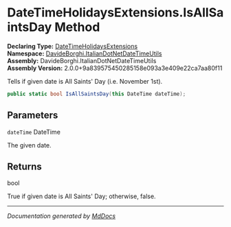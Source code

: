 ﻿<!--  
  <auto-generated>   
    The contents of this file were generated by a tool.  
    Changes to this file may be list if the file is regenerated  
  </auto-generated>   
-->

# DateTimeHolidaysExtensions.IsAllSaintsDay Method

**Declaring Type:** [DateTimeHolidaysExtensions](../index.md)  
**Namespace:** [DavideBorghi.ItalianDotNetDateTimeUtils](../../index.md)  
**Assembly:** DavideBorghi.ItalianDotNetDateTimeUtils  
**Assembly Version:** 2.0.0+9a839575450285158e093a3e409e22ca7aa80f11

Tells if given date is All Saints' Day (i.e. November 1st).

```csharp
public static bool IsAllSaintsDay(this DateTime dateTime);
```

## Parameters

`dateTime`  DateTime

The given date.

## Returns

bool

True if given date is All Saints' Day; otherwise, false.

___

*Documentation generated by [MdDocs](https://github.com/ap0llo/mddocs)*
